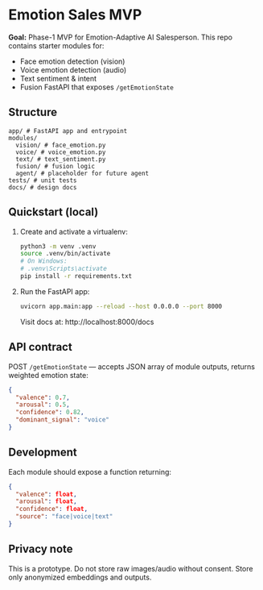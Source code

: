 # Emotion Sales MVP

**Goal:** Phase-1 MVP for Emotion-Adaptive AI Salesperson.
This repo contains starter modules for:
- Face emotion detection (vision)
- Voice emotion detection (audio)
- Text sentiment & intent
- Fusion FastAPI that exposes `/getEmotionState`

## Structure
```
app/ # FastAPI app and entrypoint
modules/
  vision/ # face_emotion.py
  voice/ # voice_emotion.py
  text/ # text_sentiment.py
  fusion/ # fusion logic
  agent/ # placeholder for future agent
tests/ # unit tests
docs/ # design docs
```

## Quickstart (local)
1. Create and activate a virtualenv:
   ```bash
   python3 -m venv .venv
   source .venv/bin/activate
   # On Windows:
   # .venv\Scripts\activate
   pip install -r requirements.txt
   ```

2. Run the FastAPI app:
   ```bash
   uvicorn app.main:app --reload --host 0.0.0.0 --port 8000
   ```
   Visit docs at: http://localhost:8000/docs

## API contract
POST `/getEmotionState` — accepts JSON array of module outputs, returns weighted emotion state:
```json
{
  "valence": 0.7,
  "arousal": 0.5,
  "confidence": 0.82,
  "dominant_signal": "voice"
}
```

## Development
Each module should expose a function returning:
```json
{
  "valence": float,
  "arousal": float,
  "confidence": float,
  "source": "face|voice|text"
}
```

## Privacy note
This is a prototype. Do not store raw images/audio without consent. Store only anonymized embeddings and outputs.


